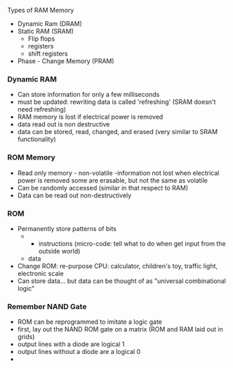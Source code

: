 Types of RAM Memory
- Dynamic Ram (DRAM)
- Static RAM (SRAM)
	- Flip flops
	- registers
	- shift registers
- Phase - Change Memory (PRAM)


### Dynamic RAM
- Can store information for only a few milliseconds 
- must be updated: rewriting data is called 'refreshing' (SRAM doesn't need refreshing)
- RAM memory is lost if electrical power is removed
- data read out is non destructive
- data can be stored, read, changed, and erased (very similar to SRAM functionality)

### ROM Memory
- Read only memory - non-volatile
	-information not lost when electrical power is removed
	some are erasable, but not the same as volatile
- Can be randomly accessed (similar in that respect to RAM)
- Data can be read out non-destructively

### ROM
- Permanently store patterns of bits
	- - instructions (micro-code: tell what to do when get input from the outside world)
	- data
- Change ROM: re-purpose CPU: calculator, children's toy, traffic light, electronic scale
- Can store data... but data can be thought of as "universal combinational logic"

### Remember NAND Gate
- ROM can be reprogrammed to imitate a logic gate
- first, lay out the NAND ROM gate on a matrix (ROM and RAM laid out in grids)
- output lines with a diode are logical 1
- output lines without a diode are a logical 0
- 